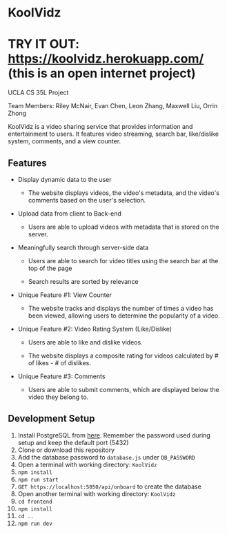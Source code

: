 # KoolVidz

# TRY IT OUT: https://koolvidz.herokuapp.com/ (this is an open internet project)

UCLA CS 35L Project

Team Members: Riley McNair, Evan Chen, Leon Zhang, Maxwell Liu, Orrin Zhong

KoolVidz is a video sharing service that provides information and entertainment to users. 
It features video streaming, search bar, like/dislike system, comments, and a view counter.

## Features

 - Display dynamic data to the user

   - The website displays videos, the video's metadata, and the video's comments based on the user's selection.

 - Upload data from client to Back-end

   - Users are able to upload videos with metadata that is stored on the server.
  
 - Meaningfully search through server-side data

   - Users are able to search for video titles using the search bar at the top of the page
  
   - Search results are sorted by relevance
  
 - Unique Feature #1: View Counter
 
   - The website tracks and displays the number of times a video has been viewed, allowing users to determine the popularity of a video.
     
 - Unique Feature #2: Video Rating System (Like/Dislike)
 
   - Users are able to like and dislike videos.
   
   - The website displays a composite rating for videos calculated by # of likes - # of dislikes.
   
 - Unique Feature #3: Comments
 
   - Users are able to submit comments, which are displayed below the video they belong to.
  
## Development Setup

 1. Install PostgreSQL from [here](https://www.postgresql.org/download/). Remember the password used during setup and keep the default port (5432)
 2. Clone or download this repository
 3. Add the database password to ```database.js``` under ```DB_PASSWORD```
 4. Open a terminal with working directory: ```KoolVidz```
 5. ```npm install```
 6. ```npm run start```
 6. ```GET https://localhost:5050/api/onboard``` to create the database
 7. Open another terminal with working directory: ```KoolVidz```
 8. ```cd frontend```
 9. ```npm install```
 10. ```cd ..```
 11. ```npm run dev```
